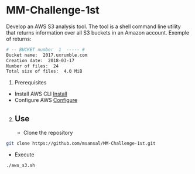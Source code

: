 # MM-Challenge-1st
Develop an AWS S3 analysis tool.
The tool is a shell command line utility that returns information over all S3 buckets in an Amazon account.
Exemple of returns:
```sh
# -- BUCKET number  1  ----- #
Bucket name:  2017.uxrumble.com
Creation date:  2018-03-17
Number of files:  24
Total size of files:  4.0 MiB
```

1. Prerequisites
- Install AWS CLI
    [Install](https://docs.aws.amazon.com/es_es/cli/latest/userguide/installing.html) 
- Configure AWS 
  [Configure](https://docs.aws.amazon.com/cli/latest/userguide/cli-chap-getting-started.html)

  

2. Use
   -
   - Clone the repository
  ```sh
  git clone https://github.com/msansal/MM-Challenge-1st.git
  ```
  - Execute
  ```sh
  ./aws_s3.sh
  ```
